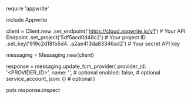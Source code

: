 require 'appwrite'

include Appwrite

client = Client.new
    .set_endpoint('https://cloud.appwrite.io/v1') # Your API Endpoint
    .set_project('5df5acd0d48c2') # Your project ID
    .set_key('919c2d18fb5d4...a2ae413da83346ad2') # Your secret API key

messaging = Messaging.new(client)

response = messaging.update_fcm_provider(
    provider_id: '<PROVIDER_ID>',
    name: '<NAME>', # optional
    enabled: false, # optional
    service_account_json: {} # optional
)

puts response.inspect
